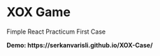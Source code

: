 # XOX Game 
<p> Fimple React Practicum First Case <p>
<b>Demo: https://serkanvarisli.github.io/XOX-Case/</b>
